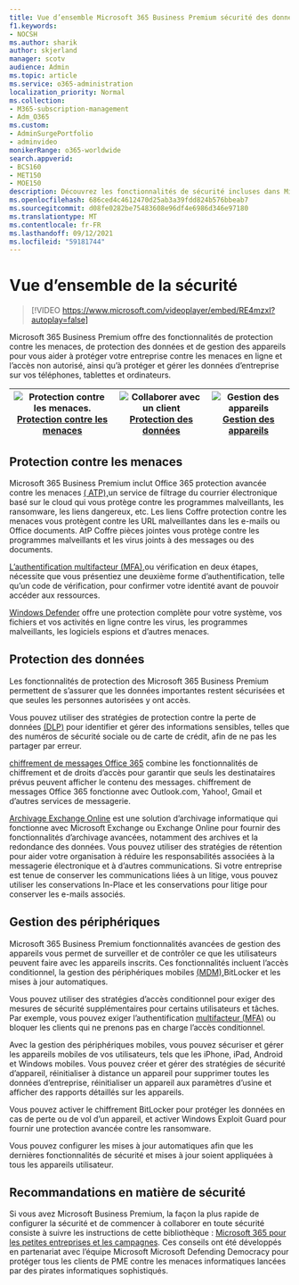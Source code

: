 ```yaml
---
title: Vue d’ensemble Microsoft 365 Business Premium sécurité des données
f1.keywords:
- NOCSH
ms.author: sharik
author: skjerland
manager: scotv
audience: Admin
ms.topic: article
ms.service: o365-administration
localization_priority: Normal
ms.collection:
- M365-subscription-management
- Adm_O365
ms.custom:
- AdminSurgePortfolio
- adminvideo
monikerRange: o365-worldwide
search.appverid:
- BCS160
- MET150
- MOE150
description: Découvrez les fonctionnalités de sécurité incluses dans Microsoft 365 entreprise.
ms.openlocfilehash: 686ced4c4612470d25ab3a39fdd824b576bbeab7
ms.sourcegitcommit: d08fe0282be75483608e96df4e6986d346e97180
ms.translationtype: MT
ms.contentlocale: fr-FR
ms.lasthandoff: 09/12/2021
ms.locfileid: "59181744"
---
```

# <a name="overview-of-security"></a>Vue d’ensemble de la sécurité

> [!VIDEO https://www.microsoft.com/videoplayer/embed/RE4mzxI?autoplay=false]

Microsoft 365 Business Premium offre des fonctionnalités de protection contre les menaces, de protection des données et de gestion des appareils pour vous aider à protéger votre entreprise contre les menaces en ligne et l’accès non autorisé, ainsi qu’à protéger et gérer les données d’entreprise sur vos téléphones, tablettes et ordinateurs.

|![Protection contre les menaces.](../media/m365-business-security-threat-protection.png)<br/>[Protection contre les menaces](#threat-protection)|![Collaborer avec un client](../media/m365-business-security-data-protection.png) <br/>[Protection des données](#data-protection) | ![Gestion des appareils](../media/m365-business-security-device-management.png) <br/>[Gestion des appareils](#device-management) |
|--|--|--|

## <a name="threat-protection"></a>Protection contre les menaces

Microsoft 365 Business Premium inclut Office 365 protection avancée contre les menaces [( ATP),](safe-links.md)un service de filtrage du courrier électronique basé sur le cloud qui vous protège contre les programmes malveillants, les ransomware, les liens dangereux, etc. Les liens Coffre protection contre les menaces vous protègent contre les URL malveillantes dans les e-mails ou Office documents. AtP Coffre pièces jointes vous protège contre les programmes malveillants et les virus joints à des messages ou des documents.

[L’authentification multifacteur (MFA),](turn-on-mfa.md)ou vérification en deux étapes, nécessite que vous présentiez une deuxième forme d’authentification, telle qu’un code de vérification, pour confirmer votre identité avant de pouvoir accéder aux ressources.

[Windows Defender](/windows/security/threat-protection/overview-of-threat-mitigations-in-windows-10) offre une protection complète pour votre système, vos fichiers et vos activités en ligne contre les virus, les programmes malveillants, les logiciels espions et d’autres menaces.

## <a name="data-protection"></a>Protection des données

Les fonctionnalités de protection des Microsoft 365 Business Premium permettent de s’assurer que les données importantes restent sécurisées et que seules les personnes autorisées y ont accès.

Vous pouvez utiliser des stratégies de protection contre la perte de données [(DLP)](set-up-dlp.md) pour identifier et gérer des informations sensibles, telles que des numéros de sécurité sociale ou de carte de crédit, afin de ne pas les partager par erreur.

[chiffrement de messages Office 365](/microsoft-365/compliance/ome) combine les fonctionnalités de chiffrement et de droits d’accès pour garantir que seuls les destinataires prévus peuvent afficher le contenu des messages. chiffrement de messages Office 365 fonctionne avec Outlook.com, Yahoo!, Gmail et d’autres services de messagerie.

[Archivage Exchange Online](/office365/servicedescriptions/exchange-online-archiving-service-description/exchange-online-archiving-service-description) est une solution d’archivage informatique qui fonctionne avec Microsoft Exchange ou Exchange Online pour fournir des fonctionnalités d’archivage avancées, notamment des archives et la redondance des données. Vous pouvez utiliser des stratégies de rétention pour aider votre organisation à réduire les responsabilités associées à la messagerie électronique et à d’autres communications. Si votre entreprise est tenue de conserver les communications liées à un litige, vous pouvez utiliser les conservations In-Place et les conservations pour litige pour conserver les e-mails associés.

## <a name="device-management"></a>Gestion des périphériques

Microsoft 365 Business Premium fonctionnalités avancées de gestion des appareils vous permet de surveiller et de contrôler ce que les utilisateurs peuvent faire avec les appareils inscrits. Ces fonctionnalités incluent l’accès conditionnel, la gestion des périphériques mobiles [(MDM),](/microsoft-365/admin/basic-mobility-security/manage-enrolled-devices)BitLocker et les mises à jour automatiques.

Vous pouvez utiliser des stratégies d’accès conditionnel pour exiger des mesures de sécurité supplémentaires pour certains utilisateurs et tâches. Par exemple, vous pouvez exiger l’authentification [multifacteur (MFA)](/microsoft-365/business-video/turn-on-mfa) ou bloquer les clients qui ne prenons pas en charge l’accès conditionnel.

Avec la gestion des périphériques mobiles, vous pouvez sécuriser et gérer les appareils mobiles de vos utilisateurs, tels que les iPhone, iPad, Android et Windows mobiles. Vous pouvez créer et gérer des stratégies de sécurité d’appareil, réinitialiser à distance un appareil pour supprimer toutes les données d’entreprise, réinitialiser un appareil aux paramètres d’usine et afficher des rapports détaillés sur les appareils.

Vous pouvez activer le chiffrement BitLocker pour protéger les données en cas de perte ou de vol d’un appareil, et activer Windows Exploit Guard pour fournir une protection avancée contre les ransomware.

Vous pouvez configurer les mises à jour automatiques afin que les dernières fonctionnalités de sécurité et mises à jour soient appliquées à tous les appareils utilisateur.

## <a name="recommended-security-guidance"></a>Recommandations en matière de sécurité

Si vous avez Microsoft Business Premium, la façon la plus rapide de configurer la sécurité et de commencer à collaborer en toute sécurité consiste à suivre les instructions de cette bibliothèque : [Microsoft 365 pour les petites entreprises et les campagnes](../campaigns/index.md). Ces conseils ont été développés en partenariat avec l’équipe Microsoft Microsoft Defending Democracy pour protéger tous les clients de PME contre les menaces informatiques lancées par des pirates informatiques sophistiqués.
